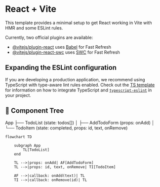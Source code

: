 # React + Vite

This template provides a minimal setup to get React working in Vite with HMR and some ESLint rules.

Currently, two official plugins are available:

- [@vitejs/plugin-react](https://github.com/vitejs/vite-plugin-react/blob/main/packages/plugin-react) uses [Babel](https://babeljs.io/) for Fast Refresh
- [@vitejs/plugin-react-swc](https://github.com/vitejs/vite-plugin-react/blob/main/packages/plugin-react-swc) uses [SWC](https://swc.rs/) for Fast Refresh

## Expanding the ESLint configuration

If you are developing a production application, we recommend using TypeScript with type-aware lint rules enabled. Check out the [TS template](https://github.com/vitejs/vite/tree/main/packages/create-vite/template-react-ts) for information on how to integrate TypeScript and [`typescript-eslint`](https://typescript-eslint.io) in your project.

## 📌 Component Tree

App
├── TodoList (state: todos[])
│ ├── AddTodoForm (props: onAdd)
│ └── TodoItem (state: completed, props: id, text, onRemove)


```mermaid
flowchart TD

    subgraph App
        TL[TodoList]
    end

    TL -->|props: onAdd| AF[AddTodoForm]
    TL -->|props: id, text, onRemove| TI[TodoItem]

    AF -->|callback: onAdd(text)| TL
    TI -->|callback: onRemove(id)| TL
